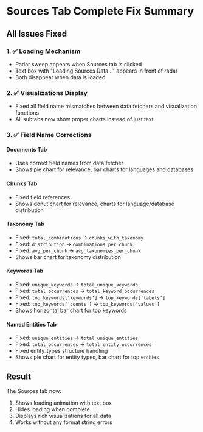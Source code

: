 # Sources Tab Complete Fix Summary

## All Issues Fixed

### 1. ✅ Loading Mechanism
- Radar sweep appears when Sources tab is clicked
- Text box with "Loading Sources Data..." appears in front of radar
- Both disappear when data is loaded

### 2. ✅ Visualizations Display
- Fixed all field name mismatches between data fetchers and visualization functions
- All subtabs now show proper charts instead of just text

### 3. ✅ Field Name Corrections

#### Documents Tab
- Uses correct field names from data fetcher
- Shows pie chart for relevance, bar charts for languages and databases

#### Chunks Tab  
- Fixed field references
- Shows donut chart for relevance, charts for language/database distribution

#### Taxonomy Tab
- Fixed: `total_combinations` → `chunks_with_taxonomy`
- Fixed: `distribution` → `combinations_per_chunk`
- Fixed: `avg_per_chunk` → `avg_taxonomies_per_chunk`
- Shows bar chart for taxonomy distribution

#### Keywords Tab
- Fixed: `unique_keywords` → `total_unique_keywords`
- Fixed: `total_occurrences` → `total_keyword_occurrences`
- Fixed: `top_keywords['keywords']` → `top_keywords['labels']`
- Fixed: `top_keywords['counts']` → `top_keywords['values']`
- Shows horizontal bar chart for top keywords

#### Named Entities Tab
- Fixed: `unique_entities` → `total_unique_entities`
- Fixed: `total_occurrences` → `total_entity_occurrences`
- Fixed entity_types structure handling
- Shows pie chart for entity types, bar chart for top entities

## Result
The Sources tab now:
1. Shows loading animation with text box
2. Hides loading when complete
3. Displays rich visualizations for all data
4. Works without any format string errors